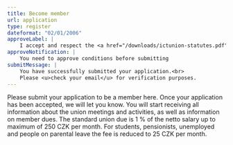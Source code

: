 ```yaml
---
title: Become member
url: application
type: register
dateformat: "02/01/2006"
approveLabel: |
    I accept and respect the <a href="/downloads/ictunion-statutes.pdf" target="_blank">statutes</a> of the Trade Union of ICT Workers.
approveNotification: |
    You need to approve conditions before submitting
submitMessage: |
    You have successfully submitted your application.<br>
    Please <u>check your email</u> for verification purposes.
---
```

Please submit your application to be a member here. Once your application has been accepted, we will let you know. You will start receiving all information about the union meetings and activities, as well as information on member dues. The standard union due is 1 % of the netto salary up to maximum of 250 CZK per month. For students, pensionists, unemployed and people on parental leave the fee is reduced to 25 CZK per month.

